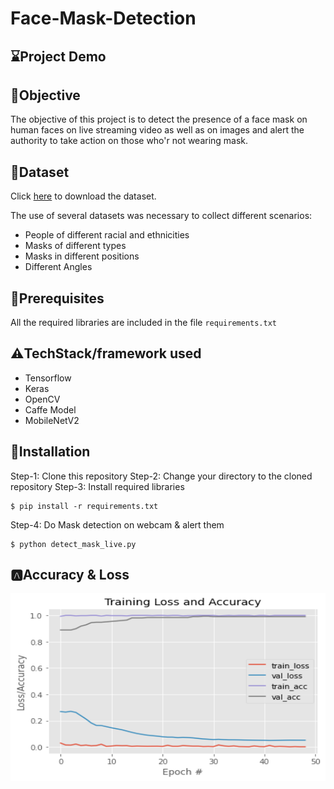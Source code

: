 # Face-Mask-Detection
## ⌛**Project Demo**

 ## 📌**Objective**
The objective of this project is to detect the presence of a face mask on human faces on live streaming video as well as on images and alert the authority to take action on those who'r not wearing mask.

## 📁**Dataset**
Click [here](https://www.kaggle.com/prithwirajmitra/covid-face-mask-detection-dataset) to download the dataset.

The use of several datasets was necessary to collect different scenarios:
- People of different racial and ethnicities
- Masks of different types
- Masks in different positions
- Different Angles

## 🔑**Prerequisites**
All the required libraries are included in the file <code>requirements.txt</code>

## ⚠️**TechStack/framework used**
- Tensorflow
- Keras
- OpenCV
- Caffe Model
- MobileNetV2

## 🚀**Installation**
Step-1: Clone this repository
Step-2: Change your directory to the cloned repository
Step-3: Install required libraries
```
$ pip install -r requirements.txt
```
Step-4: Do Mask detection on webcam & alert them
```
$ python detect_mask_live.py
```

## 🅰️**Accuracy & Loss**
<img src="Images/loss_accuracy_img.png" style="width:800px;height:300px;">


